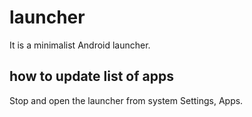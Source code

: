 # launcher

It is a minimalist Android launcher.

## how to update list of apps

Stop and open the launcher from system Settings, Apps.

